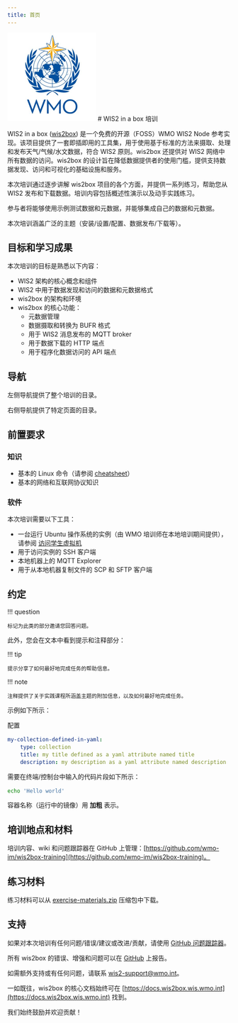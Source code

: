 ```yaml
---
title: 首页
---
```


<img alt="WMO logo" src="/assets/img/wmo-logo.png" width="200">
# WIS2 in a box 培训

WIS2 in a box ([wis2box](https://docs.wis2box.wis.wmo.int)) 是一个免费的开源（FOSS）WMO WIS2 Node 参考实现。该项目提供了一套即插即用的工具集，用于使用基于标准的方法来摄取、处理和发布天气/气候/水文数据，符合 WIS2 原则。wis2box 还提供对 WIS2 网络中所有数据的访问。wis2box 的设计旨在降低数据提供者的使用门槛，提供支持数据发现、访问和可视化的基础设施和服务。

本次培训通过逐步讲解 wis2box 项目的各个方面，并提供一系列练习，帮助您从 WIS2 发布和下载数据。培训内容包括概述性演示以及动手实践练习。

参与者将能够使用示例测试数据和元数据，并能够集成自己的数据和元数据。

本次培训涵盖广泛的主题（安装/设置/配置、数据发布/下载等）。

## 目标和学习成果

本次培训的目标是熟悉以下内容：

- WIS2 架构的核心概念和组件
- WIS2 中用于数据发现和访问的数据和元数据格式
- wis2box 的架构和环境
- wis2box 的核心功能：
    - 元数据管理
    - 数据摄取和转换为 BUFR 格式
    - 用于 WIS2 消息发布的 MQTT broker
    - 用于数据下载的 HTTP 端点
    - 用于程序化数据访问的 API 端点

## 导航

左侧导航提供了整个培训的目录。

右侧导航提供了特定页面的目录。

## 前置要求

### 知识

- 基本的 Linux 命令（请参阅 [cheatsheet](./cheatsheets/linux.md)）
- 基本的网络和互联网协议知识

### 软件

本次培训需要以下工具：

- 一台运行 Ubuntu 操作系统的实例（由 WMO 培训师在本地培训期间提供），请参阅 [访问学生虚拟机](./practical-sessions/accessing-your-student-vm.md#introduction)
- 用于访问实例的 SSH 客户端
- 本地机器上的 MQTT Explorer
- 用于从本地机器复制文件的 SCP 和 SFTP 客户端

## 约定

!!! question

    标记为此类的部分邀请您回答问题。

此外，您会在文本中看到提示和注释部分：

!!! tip

    提示分享了如何最好地完成任务的帮助信息。

!!! note

    注释提供了关于实践课程所涵盖主题的附加信息，以及如何最好地完成任务。

示例如下所示：

配置
``` {.yaml linenums="1"}
my-collection-defined-in-yaml:
    type: collection
    title: my title defined as a yaml attribute named title
    description: my description as a yaml attribute named description
```

需要在终端/控制台中输入的代码片段如下所示：

```bash
echo 'Hello world'
```

容器名称（运行中的镜像）用 **加粗** 表示。

## 培训地点和材料

培训内容、wiki 和问题跟踪器在 GitHub 上管理：[https://github.com/wmo-im/wis2box-training](https://github.com/wmo-im/wis2box-training)。

## 练习材料

练习材料可以从 [exercise-materials.zip](/exercise-materials.zip) 压缩包中下载。

## 支持

如果对本次培训有任何问题/错误/建议或改进/贡献，请使用 [GitHub 问题跟踪器](https://github.com/World-Meteorological-Organization/wis2box-training/issues)。

所有 wis2box 的错误、增强和问题可以在 [GitHub](https://github.com/World-Meteorological-Organization/wis2box/issues) 上报告。

如需额外支持或有任何问题，请联系 wis2-support@wmo.int。

一如既往，wis2box 的核心文档始终可在 [https://docs.wis2box.wis.wmo.int](https://docs.wis2box.wis.wmo.int) 找到。

我们始终鼓励并欢迎贡献！